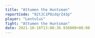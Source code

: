 ```yaml
---
title: "Attumen the Huntsman"
reportCode: "92tJC1P8zdqrZ43p"
player: "Lentulus"
fight: "Attumen the Huntsman"
date: 2021-10-16T13:08:36.936000+00:00
---
```

